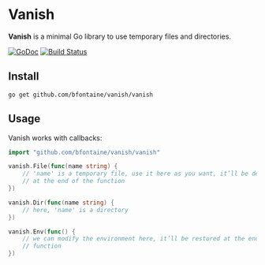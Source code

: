 # Vanish

**Vanish** is a minimal Go library to use temporary files and directories.

[![GoDoc](https://godoc.org/github.com/bfontaine/vanish?status.svg)](https://godoc.org/github.com/bfontaine/vanish/vanish)
[![Build Status](https://travis-ci.org/bfontaine/vanish.svg?branch=master)](https://travis-ci.org/bfontaine/vanish)

## Install

    go get github.com/bfontaine/vanish/vanish

## Usage

Vanish works with callbacks:

```go
import "github.com/bfontaine/vanish/vanish"

vanish.File(func(name string) {
    // 'name' is a temporary file, use it here as you want, it’ll be deleted
    // at the end of the function
})

vanish.Dir(func(name string) {
    // here, 'name' is a directory
})

vanish.Env(func() {
    // we can modify the environment here, it’ll be restored at the end of the
    // function
})
```
